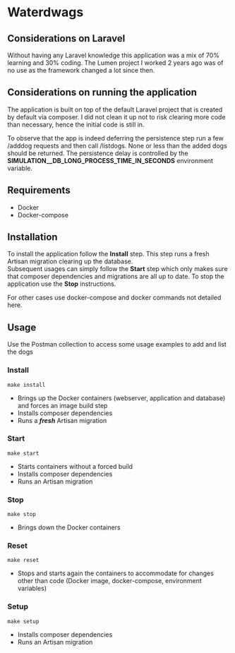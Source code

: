 # Waterdwags

## Considerations on Laravel
Without having any Laravel knowledge this application was a mix of 70% learning and 30% coding. The Lumen project I worked 2 years ago was of no use as the framework changed a lot since then.  

## Considerations on running the application
The application is built on top of the default Laravel project that is created by default via composer. I did not clean it up not to risk clearing more code than necessary, hence the initial code is still in.

To observe that the app is indeed deferring the persistence step run a few /adddog requests and then call /listdogs. None or less than the added dogs should be returned. The persistence delay is controlled by the **SIMULATION__DB_LONG_PROCESS_TIME_IN_SECONDS** environment variable.
 
## Requirements
- Docker
- Docker-compose

## Installation
To install the application follow the **Install** step. This step runs a fresh Artisan migration clearing up the database.  
Subsequent usages can simply follow the **Start** step which only makes sure that composer dependencies and migrations are all up to date.
To stop the application use the **Stop** instructions.

For other cases use docker-compose and docker commands not detailed here.

## Usage
Use the Postman collection to access some usage examples to add and list the dogs

### Install
    make install
- Brings up the Docker containers (webserver, application and database) and forces an image build step
- Installs composer dependencies
- Runs a ***fresh*** Artisan migration

### Start
    make start
- Starts containers without a forced build
- Installs composer dependencies
- Runs an Artisan migration

### Stop
    make stop
- Brings down the Docker containers
 
### Reset
    make reset
- Stops and starts again the containers to accommodate for changes other than code (Docker image, docker-compose, environment variables)

### Setup
    make setup
- Installs composer dependencies
- Runs an Artisan migration
